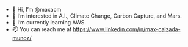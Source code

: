 - 👋 Hi, I’m @maxacm
- 👀 I’m interested in A.I., Climate Change, Carbon Capture, and Mars.
- 🌱 I’m currently learning AWS.
- 📫 You can reach me at https://www.linkedin.com/in/max-calzada-munoz/

<!---
maxacm/maxacm is a ✨ special ✨ repository because its `README.md` (this file) appears on your GitHub profile.
You can click the Preview link to take a look at your changes.
--->
